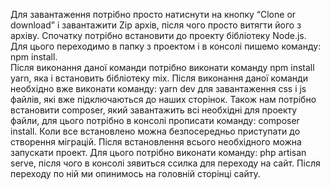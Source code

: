 Для завантаження потрібно просто натиснути на кнопку “Clone or download” і завантажити Zip архів, після чого просто витягти його з архіву. 
Спочатку потрібно встановити до проекту бібліотеку Node.js. Для цього переходимо в папку з проектом і в консолі пишемо команду: npm install.</br>
Після виконання даної команди потрібно виконати команду npm install yarn, яка і встановить бібліотеку mix. Після виконання даної команди необхідно вже виконати команду: yarn dev для завантаження css і js файлів, які вже підключаються до наших сторінок.
Також нам потрібно встановити composer, який завантажить всі необхідні для проекту файли, для цього потрібно в консолі прописати команду: composer install. Коли все встановлено можна безпосередньо приступати до створення міграцій.
Після встановлення всього необхідного можна запускати проект. Для цього потрібно виконати команду: php artisan serve, після чого в консолі зявиться ссилка для переходу на сайт. Після переходу по ній ми опинимось на головній сторінці сайту.
